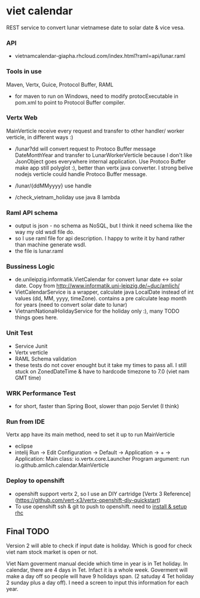 # viet calendar
REST service to convert lunar vietnamese date to solar date & vice vesa.

### API
 * vietnamcalendar-giapha.rhcloud.com/index.html?raml=api/lunar.raml

### Tools in use
Maven, Vertx, Guice, Protocol Buffer, RAML
 * for maven to run on Windows, need to modify protocExecutable in pom.xml to point to Protocol Buffer compiler.
### Vertx Web
MainVerticle receive every request and transfer to other handler/ worker verticle, in different ways :)
 * /lunar?dd will convert request to Protoco Buffer message DateMonthYear and transfer to LunarWorkerVerticle
 	because I don't like JsonObject goes everywhere internal application. Use Protoco Buffer make app still polyglot :), better than vertx java converter. I strong belive nodejs verticle could handle Protoco Buffer message.
 * /lunar/{ddMMyyyy} use handle

 * /check_vietnam_holiday use java 8 lambda

### Raml API schema
 * output is json - no schema as NoSQL, but I think it need schema like the way my old wsdl file do.
 * so I use raml file for api description. I happy to write it by hand rather than machine generate wsdl.
 * the file is lunar.raml

### Bussiness Logic
 * de.unileipzig.informatik.VietCalendar for convert lunar date <-> solar date. Copy from  http://www.informatik.uni-leipzig.de/~duc/amlich/
 * VietCalendarService is a wrapper, calculate java LocalDate instead of int values (dd, MM, yyyy, timeZone).
 	contains a pre calculate leap month for years (need to convert solar date to lunar)
 * VietnamNationalHolidayService for the holiday only :), many TODO things goes here.

### Unit Test
 * Service Junit
 * Vertx verticle
 * RAML Schema validation
 * these tests do not cover enought but it take my times to pass all. I still stuck on ZonedDateTime & have to hardcode timezone to 7.0 (viet nam GMT time)

### WRK Performance Test
 * for short, faster than Spring Boot, slower than pojo Servlet (I think)

### Run from IDE
Vertx app have its main method, need to set it up to run MainVerticle
 * eclipse
 * intelij
  Run -> Edit Configuration -> Default -> Application -> + -> Application:
                               	Main class: io.vertx.core.Launcher
                               	Program argument: run io.github.amlich.calendar.MainVerticle

### Deploy to openshift
 * openshift support vertx 2, so I use an DIY cartridge [Vertx 3 Reference] (https://github.com/vert-x3/vertx-openshift-diy-quickstart)
 * To use openshift ssh & git to push to openshift. need to [install & setup rhc](Https://developers.openshift.com/en/managing-client-tools.html)
   
## Final TODO

Version 2 will able to check if input date is holiday. Which is good for check viet nam stock market is open or not.

Viet Nam goverment manual decide which time in year is in Tet holiday. In calendar, there are 4 days in Tet. Infact it is a whole week. Goverment will make a day off so people will have 9 holidays span. (2 satuday 4 Tet holiday 2 sunday plus a day off).
I need a screen to input this information for each year. 
